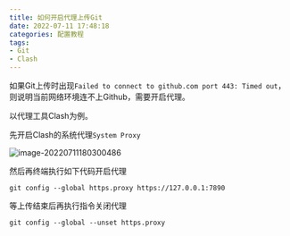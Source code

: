 ```yaml
---
title: 如何开启代理上传Git
date: 2022-07-11 17:48:18
categories: 配置教程
tags:
- Git
- Clash
---
```


如果Git上传时出现`Failed to connect to github.com port 443: Timed out`，则说明当前网络环境连不上Github，需要开启代理。

以代理工具Clash为例。

先开启Clash的系统代理`System Proxy`

![image-20220711180300486](https://cdn.staticaly.com/gh/konsin/images@main/202207111803521.png)

然后再终端执行如下代码开启代理

```shell
git config --global https.proxy https://127.0.0.1:7890
```

等上传结束后再执行指令关闭代理

```shell
git config --global --unset https.proxy
```

